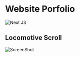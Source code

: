 # Website Porfolio

![Next JS](https://img.shields.io/badge/Next-black?style=for-the-badge&logo=next.js&logoColor=white)
## Locomotive Scroll

![ScreenShot](https://res.cloudinary.com/ds4m4cban/image/upload/v1642498355/images/FoodToGo/web1_u5qn8f.jpg)

